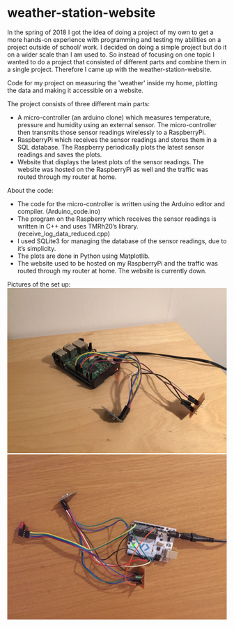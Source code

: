 # weather-station-website

﻿In the spring of 2018 I got the idea of doing a project of my own to get a more hands-on experience with programming and testing my abilities on a project outside of school/ work. I decided on doing a simple project but do it on a wider scale than I am used to. So instead of focusing on one topic I wanted to do a project that consisted of different parts and combine them in a single project. Therefore I came up with the weather-station-website. 

Code for my project on measuring the 'weather' inside my home, plotting the data and making it accessible on a website.

The project consists of three different main parts:
* A micro-controller (an arduino clone) which measures temperature, pressure and humidity using an external sensor. The micro-controller then transmits those sensor readings wirelessly to a RaspberryPi.
* RaspberryPi which receives the sensor readings and stores them in a SQL database. The Raspberry periodically plots the latest sensor readings and saves the plots.
* Website that displays the latest plots of the sensor readings. The website was hosted on the RaspberryPi as well and the traffic was routed through my router at home.

About the code:
* The code for the micro-controller is written using the Arduino editor and compiler. (Arduino_code.ino)
* The program on the Raspberry which receives the sensor readings is written in C++ and uses TMRh20’s library. (receive_log_data_reduced.cpp)
* I used SQLite3 for managing the database of the sensor readings, due to it’s simplicity.
* The plots are done in Python using Matplotlib.
* The website used to be hosted on my RaspberryPi and the traffic was routed through my router at home. The website is currently down. 

Pictures of the set up: 
![The RaspberryPi and the attached nRF module.](/pictures/rpi.png)
![The micro-controller, attached are nRF module and the sensor.](/pictures/snsr.jpg)
